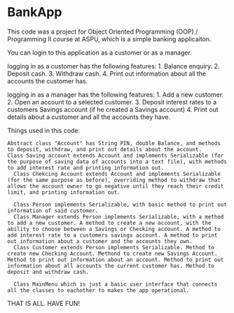 # BankApp
This code was a project for Object Oriented Programming (OOP) / Programming II course at ASPU, which is a simple banking applicaiton.

You can login to this application as a customer or as a manager.

  logging in as a customer has the following features: 
    1. Balance enquiry.
    2. Deposit cash.
    3. Withdraw cash.
    4. Print out information about all the accounts the customer has.
    
  logging in as a manager has the following features: 
    1. Add a new customer.
    2. Open an account to a selected customer.
    3. Deposit interest rates to a customers Savings account (if he created a Savings account)
    4. Print out details about a customer and all the accounts they have.
    
 
 
Things used in this code:

    Abstract class "Account" has String PIN, double Balance, and methods to deposit, withdraw, and print out details about the account.
    Class Saving account extends Account and implements Serializable (for the purpose of saving data of accounts into a text file), with methods to add interest rate and printing information out.
      Class Chekcing Account extends Account and implements Serializable (for the same purpose as before), overriding method to withdraw that allows the account owner to go negative until they reach their credit limit, and printing information out.
  
      Class Person implements Serializable, with basic method to print out information of said customer.
      Class Manager extends Person implements Serializable, with a method to add a new customer. A method to create a new account, with the ability to choose between a Savings or Checking account. A method to add interest rate to a customers savings account. A method to print out information about a customer and the accounts they own.
      Class Customer extends Person implements Serializable. Method to create new Checking Account. Methond to create new Savings Account. Method to print out information about an account. Method to print out information about all accounts the current customer has. Method to deposit and withdraw cash.
  
      Class MainMenu which is just a basic user interface that connects all the classes to eachother to makes the app operational.
  
THAT IS ALL. HAVE FUN!
